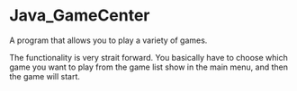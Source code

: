# Java_GameCenter
A program that allows you to play a variety of games.

The functionality is very strait forward. You basically have to choose which game you want to play from the game list show in the main menu, and then the game will start.
